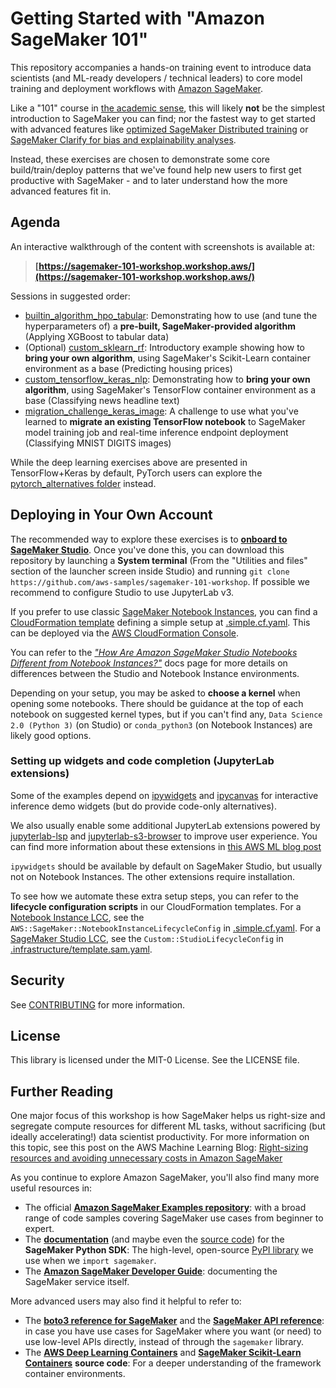 # Getting Started with "Amazon SageMaker 101"

This repository accompanies a hands-on training event to introduce data scientists (and ML-ready developers / technical leaders) to core model training and deployment workflows with [Amazon SageMaker](https://aws.amazon.com/sagemaker/).

Like a "101" course in [the academic sense](https://en.wikipedia.org/wiki/101_(topic)), this will likely **not** be the simplest introduction to SageMaker you can find; nor the fastest way to get started with advanced features like [optimized SageMaker Distributed training](https://docs.aws.amazon.com/sagemaker/latest/dg/distributed-training.html) or [SageMaker Clarify for bias and explainability analyses](https://aws.amazon.com/sagemaker/clarify/).

Instead, these exercises are chosen to demonstrate some core build/train/deploy patterns that we've found help new users to first get productive with SageMaker - and to later understand how the more advanced features fit in.

## Agenda

An interactive walkthrough of the content with screenshots is available at:

> **[https://sagemaker-101-workshop.workshop.aws/](https://sagemaker-101-workshop.workshop.aws/)**

Sessions in suggested order:

* [builtin_algorithm_hpo_tabular](builtin_algorithm_hpo_tabular): Demonstrating how to use (and tune the hyperparameters of) a **pre-built, SageMaker-provided algorithm** (Applying XGBoost to tabular data)
* (Optional) [custom_sklearn_rf](custom_sklearn_rf): Introductory example showing how to **bring your own algorithm**, using SageMaker's Scikit-Learn container environment as a base (Predicting housing prices)
* [custom_tensorflow_keras_nlp](custom_tensorflow_keras_nlp): Demonstrating how to **bring your own algorithm**, using SageMaker's TensorFlow container environment as a base (Classifying news headline text)
* [migration_challenge_keras_image](migration_challenge_keras_image): A challenge to use what you've learned to **migrate an existing TensorFlow notebook** to SageMaker model training job and real-time inference endpoint deployment (Classifying MNIST DIGITS images)

While the deep learning exercises above are presented in TensorFlow+Keras by default, PyTorch users can explore the [pytorch_alternatives folder](pytorch_alternatives) instead.


## Deploying in Your Own Account

The recommended way to explore these exercises is to **[onboard to SageMaker Studio](https://docs.aws.amazon.com/sagemaker/latest/dg/gs-studio-onboard.html)**. Once you've done this, you can download this repository by launching a **System terminal** (From the "Utilities and files" section of the launcher screen inside Studio) and running `git clone https://github.com/aws-samples/sagemaker-101-workshop`. If possible we recommend to configure Studio to use JupyterLab v3.

If you prefer to use classic [SageMaker Notebook Instances](https://docs.aws.amazon.com/sagemaker/latest/dg/nbi.html), you can find a [CloudFormation template](https://aws.amazon.com/cloudformation/resources/templates/) defining a simple setup at [.simple.cf.yaml](.simple.cf.yaml). This can be deployed via the [AWS CloudFormation Console](https://console.aws.amazon.com/cloudformation/home).

You can refer to the [*"How Are Amazon SageMaker Studio Notebooks Different from Notebook Instances?"*](https://docs.aws.amazon.com/sagemaker/latest/dg/notebooks-comparison.html) docs page for more details on differences between the Studio and Notebook Instance environments.

Depending on your setup, you may be asked to **choose a kernel** when opening some notebooks. There should be guidance at the top of each notebook on suggested kernel types, but if you can't find any, `Data Science 2.0 (Python 3)` (on Studio) or `conda_python3` (on Notebook Instances) are likely good options.

### Setting up widgets and code completion (JupyterLab extensions)

Some of the examples depend on [ipywidgets](@jupyter-widgets/jupyterlab-manager) and [ipycanvas](https://ipycanvas.readthedocs.io/en/latest/) for interactive inference demo widgets (but do provide code-only alternatives).

We also usually enable some additional JupyterLab extensions powered by [jupyterlab-lsp](https://github.com/jupyter-lsp/jupyterlab-lsp#readme) and [jupyterlab-s3-browser](https://github.com/IBM/jupyterlab-s3-browser#readme) to improve user experience. You can find more information about these extensions in [this AWS ML blog post](https://aws.amazon.com/blogs/machine-learning/amazon-sagemaker-studio-and-sagemaker-notebook-instance-now-come-with-jupyterlab-3-notebooks-to-boost-developer-productivity/)

`ipywidgets` should be available by default on SageMaker Studio, but usually not on Notebook Instances. The other extensions require installation.

To see how we automate these extra setup steps, you can refer to the **lifecycle configuration scripts** in our CloudFormation templates. For a [Notebook Instance LCC](https://docs.amazonaws.cn/en_us/sagemaker/latest/dg/notebook-lifecycle-config.html), see the `AWS::SageMaker::NotebookInstanceLifecycleConfig` in [.simple.cf.yaml](.simple.cf.yaml). For a [SageMaker Studio LCC](https://docs.amazonaws.cn/en_us/sagemaker/latest/dg/studio-lcc-create.html), see the `Custom::StudioLifecycleConfig` in [.infrastructure/template.sam.yaml](.infrastructure/template.sam.yaml).


## Security

See [CONTRIBUTING](CONTRIBUTING.md#security-issue-notifications) for more information.


## License

This library is licensed under the MIT-0 License. See the LICENSE file.


## Further Reading

One major focus of this workshop is how SageMaker helps us right-size and segregate compute resources for different ML tasks, without sacrificing (but ideally accelerating!) data scientist productivity. For more information on this topic, see this post on the AWS Machine Learning Blog: [Right-sizing resources and avoiding unnecessary costs in Amazon SageMaker](https://aws.amazon.com/blogs/machine-learning/right-sizing-resources-and-avoiding-unnecessary-costs-in-amazon-sagemaker/)

As you continue to explore Amazon SageMaker, you'll also find many more useful resources in:

- The official **[Amazon SageMaker Examples repository](https://github.com/aws/amazon-sagemaker-examples)**: with a broad range of code samples covering SageMaker use cases from beginner to expert.
- The **[documentation](https://sagemaker.readthedocs.io/en/stable/)** (and maybe even the [source code](https://github.com/aws/sagemaker-python-sdk)) for the **SageMaker Python SDK**: The high-level, open-source [PyPI library](https://pypi.org/project/sagemaker/) we use when we `import sagemaker`.
- The **[Amazon SageMaker Developer Guide](https://docs.aws.amazon.com/sagemaker/latest/dg/whatis.html)**: documenting the SageMaker service itself.

More advanced users may also find it helpful to refer to:

- The **[boto3 reference for SageMaker](https://boto3.amazonaws.com/v1/documentation/api/latest/reference/services/sagemaker.html)** and the **[SageMaker API reference](https://docs.aws.amazon.com/sagemaker/latest/APIReference/Welcome.html)**: in case you have use cases for SageMaker where you want (or need) to use low-level APIs directly, instead of through the `sagemaker` library.
- The **[AWS Deep Learning Containers](https://github.com/aws/deep-learning-containers)** and **[SageMaker Scikit-Learn Containers](https://github.com/aws/sagemaker-scikit-learn-container)** **source code**: For a deeper understanding of the framework container environments.
